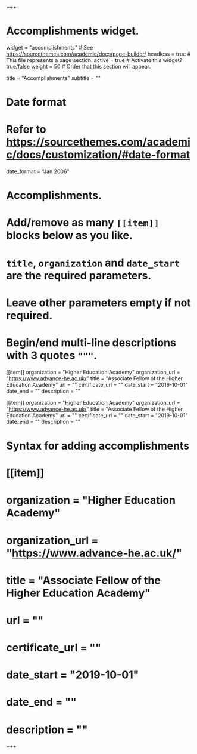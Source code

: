 +++
# Accomplishments widget.
widget = "accomplishments"  # See https://sourcethemes.com/academic/docs/page-builder/
headless = true  # This file represents a page section.
active = true  # Activate this widget? true/false
weight = 50  # Order that this section will appear.

title = "Accomplish&shy;ments"
subtitle = ""

# Date format
#   Refer to https://sourcethemes.com/academic/docs/customization/#date-format
date_format = "Jan 2006"

# Accomplishments.
#   Add/remove as many `[[item]]` blocks below as you like.
#   `title`, `organization` and `date_start` are the required parameters.
#   Leave other parameters empty if not required.
#   Begin/end multi-line descriptions with 3 quotes `"""`.

[[item]]
  organization = "Higher Education Academy"
  organization_url = "https://www.advance-he.ac.uk/"
  title = "Associate Fellow of the Higher Education Academy"
  url = ""
  certificate_url = ""
  date_start = "2019-10-01"
  date_end = ""
  description = ""

[[item]]
  organization = "Higher Education Academy"
  organization_url = "https://www.advance-he.ac.uk/"
  title = "Associate Fellow of the Higher Education Academy"
  url = ""
  certificate_url = ""
  date_start = "2019-10-01"
  date_end = ""
  description = ""
  
# Syntax for adding accomplishments
# [[item]]
#  organization = "Higher Education Academy"
#  organization_url = "https://www.advance-he.ac.uk/"
#  title = "Associate Fellow of the Higher Education Academy"
#  url = ""
#  certificate_url = ""
#  date_start = "2019-10-01"
#  date_end = ""
#  description = ""

+++
